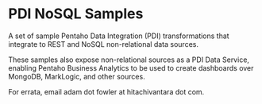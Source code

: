 # PDI NoSQL Samples

A set of sample Pentaho Data Integration (PDI) transformations that integrate to REST and NoSQL non-relational data sources.

These samples also expose non-relational sources as a PDI Data Service, enabling Pentaho Business Analytics to be used
to create dashboards over MongoDB, MarkLogic, and other sources.

For errata, email adam dot fowler at hitachivantara dot com.